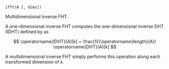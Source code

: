 ```
ifft(A [, dims])
```

Multidimensional inverse FHT.

A one-dimensional inverse FHT computes the one-dimensional inverse DHT (IDHT) defined by as

$$
\operatorname{IDHT}(A)[k] = \frac{1}{\operatorname{length}(A)} \operatorname{DHT}(A)[k]
$$

A multidimensional inverse FHT simply performs this operation along each transformed dimension of `A`.
